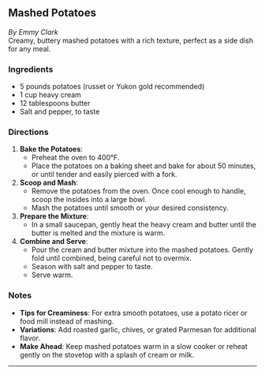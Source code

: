 ## Mashed Potatoes

_By Emmy Clark_  
Creamy, buttery mashed potatoes with a rich texture, perfect as a side dish for any meal.

### Ingredients
- 5 pounds potatoes (russet or Yukon gold recommended)
- 1 cup heavy cream
- 12 tablespoons butter
- Salt and pepper, to taste

### Directions
1. **Bake the Potatoes**:
   - Preheat the oven to 400°F.
   - Place the potatoes on a baking sheet and bake for about 50 minutes, or until tender and easily pierced with a fork.
2. **Scoop and Mash**:
   - Remove the potatoes from the oven. Once cool enough to handle, scoop the insides into a large bowl.
   - Mash the potatoes until smooth or your desired consistency.
3. **Prepare the Mixture**:
   - In a small saucepan, gently heat the heavy cream and butter until the butter is melted and the mixture is warm.
4. **Combine and Serve**:
   - Pour the cream and butter mixture into the mashed potatoes. Gently fold until combined, being careful not to overmix.
   - Season with salt and pepper to taste.
   - Serve warm.

### Notes
- **Tips for Creaminess**: For extra smooth potatoes, use a potato ricer or food mill instead of mashing.
- **Variations**: Add roasted garlic, chives, or grated Parmesan for additional flavor.
- **Make Ahead**: Keep mashed potatoes warm in a slow cooker or reheat gently on the stovetop with a splash of cream or milk.

---